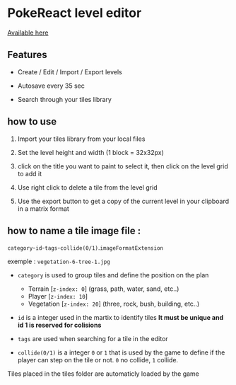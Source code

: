 # PokeReact level editor

[Available here](https://yadpe.github.io/pokeReact-level-editor/)

## Features

* Create / Edit / Import / Export levels 

* Autosave every 35 sec

* Search through your tiles library

## how to use 

1. Import your tiles library from your local files

2. Set the level height and width (1 block = 32x32px)

3. click on the title you want to paint to select it, then click on the level grid to add it 

4. Use right click to delete a tile from the level grid 

5. Use the export button to get a copy of the current level in your clipboard in a matrix format 


## how to name a tile image file :

`category`-`id`-`tags`-`collide(0/1)`.`imageFormatExtension`

exemple : `vegetation-6-tree-1.jpg`

* `category` is used to group tiles and define the position on the plan
    * Terrain [`z-index: 0`] (grass, path, water, sand, etc..)
    * Player [`z-index: 10`]
    * Vegetation [`z-index: 20`] (three, rock, bush, building, etc..)

* `id` is a integer used in the martix to identify tiles **It must be unique and id 1 is reserved for colisions**

* `tags` are used when searching for a tile in the editor

* `collide(0/1)` is a integer `0` or `1` that is used by the game to define if the player can step on the tile or not. `0` no collide, `1` collide.

Tiles placed in the tiles folder are automaticly loaded by the game
